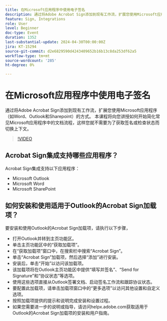 ```yaml
---
title: 在Microsoft应用程序中使用电子签名
description: 通过将Adobe Acrobat Sign添加到现有工作流，扩展您使用Microsoft应用程序（如Word、Outlook和Sharepoint）的方式。
feature: Sign, Integrations
role: User
level: Beginner
doc-type: Event
duration: 1352
last-substantial-update: 2024-04-30T00:00:00Z
jira: KT-15294
source-git-commit: d2e6829590d4243409652b16b13c8da253df62a5
workflow-type: tm+mt
source-wordcount: '285'
ht-degree: 0%

---
```



# 在Microsoft应用程序中使用电子签名

通过将Adobe Acrobat Sign添加到现有工作流，扩展您使用Microsoft应用程序（如Word、Outlook和Sharepoint）的方式。 本课程将向您讲授如何开始简化常见Microsoft应用程序中的文档流程，这样您就不需要为了获取签名或检查状态而切换上下文。

>[!VIDEO](https://video.tv.adobe.com/v/3428185/?learn=on)

## Acrobat Sign集成支持哪些应用程序？

Acrobat Sign集成支持以下应用程序：

* Microsoft Outlook
* Microsoft Word
* Microsoft SharePoint

## 如何安装和使用适用于Outlook的Acrobat Sign加载项？

要安装和使用Outlook的Acrobat Sign加载项，请执行以下步骤，

* 打开Outlook并转到主页功能区。
* 单击主页功能区中的“获取加载项”。
* 在“获取加载项”窗口中，在搜索栏中搜索“Acrobat Sign”。
* 单击“Acrobat Sign”加载项，然后选择“添加”进行安装。
* 安装后，单击“开始”以访问该加载项。
* 该加载项将在Outlook主页功能区中提供“填写并签名”、“Send for Signature”和“协议状态”等选项。
* 使用这些选项直接从Outlook签署文档、启动签名工作流和跟踪协议状态。
* 要配置此加载项，请单击加载项窗口中的“更多选项”以访问其他设置和自定义选项。
* 按照加载项提供的提示和说明完成安装和设置过程。
* 如果您需要进一步的说明或指导，请访问helpx.adobe.com获取适用于Outlook的Acrobat Sign加载项的安装和用户指南。